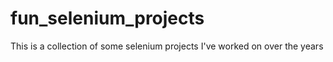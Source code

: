 # fun_selenium_projects
This is a collection of some selenium projects I've worked on over the years
